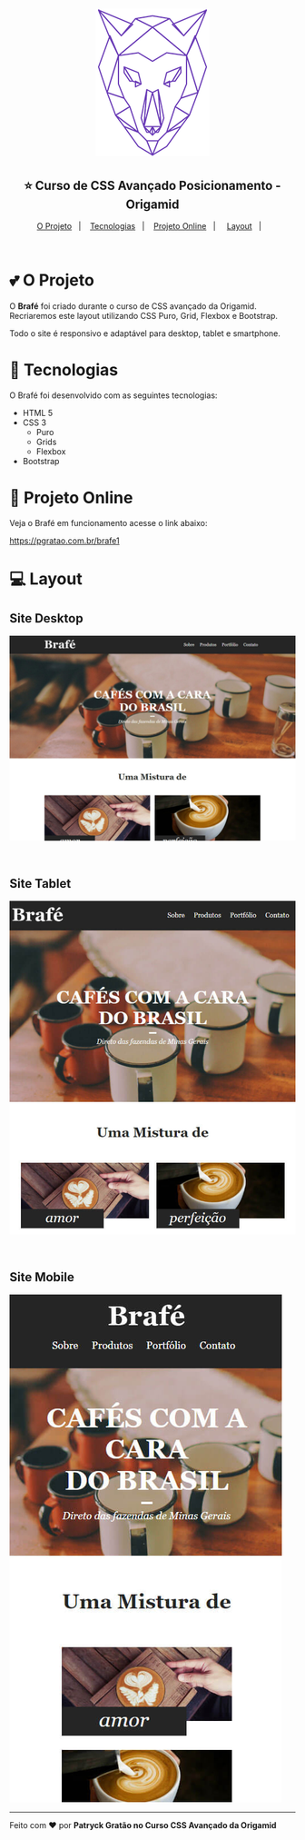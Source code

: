 <h1 align="center">
    <img alt="Curso CSS Avançado Origamid" src=".github/origamid.png" width="200px" />
</h1>

<h2 align="center">
  ⭐ Curso de CSS Avançado Posicionamento - Origamid
</h2>

<p align="center">
  <a href="#two_hearts-o-projeto">O Projeto</a>&nbsp;&nbsp;&nbsp;|&nbsp;&nbsp;&nbsp;
  <a href="#rocket-tecnologias">Tecnologias</a>&nbsp;&nbsp;&nbsp;|&nbsp;&nbsp;&nbsp;
  <a href="#rocket-projeto-online">Projeto Online</a>&nbsp;&nbsp;&nbsp;|&nbsp;&nbsp;&nbsp;&nbsp;
  <a href="#computer-layout">Layout</a>&nbsp;&nbsp;&nbsp;|&nbsp;&nbsp;&nbsp;

</p>

<br>

# :two_hearts: O Projeto

O **Brafé** foi criado durante o curso de CSS avançado da Origamid. Recriaremos este layout utilizando CSS Puro, Grid, Flexbox e Bootstrap.

Todo o site é responsivo e adaptável para desktop, tablet e smartphone.

# :rocket: Tecnologias

O Brafé foi desenvolvido com as seguintes tecnologias:

- HTML 5
- CSS 3
  - Puro
  - Grids
  - Flexbox
- Bootstrap

# :rocket: Projeto Online

Veja o Brafé em funcionamento acesse o link abaixo:

https://pgratao.com.br/brafe1


# :computer: Layout

## Site Desktop

![Brafé Desktop](.github/brafe-desktop.jpg)

<br>

## Site Tablet

![Brafé responsivo para tablet](.github/brafe-tablet.jpg)

<br>

## Site Mobile

![Brafé responsivo para smartphone](.github/brafe-mobile.jpg)

---

Feito com ❤️ por **Patryck Gratão no Curso CSS Avançado da Origamid**